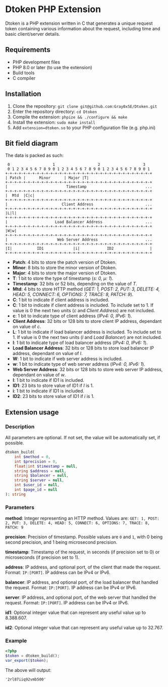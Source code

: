 # Dtoken PHP Extension

Dtoken is a PHP extension written in C that generates a unique request token containing various information about the request, including time and basic client/server details.

## Requirements

- PHP development files
- PHP 8.0 or later (to use the extension)
- Build tools
- C compiler

## Installation

1. Clone the repository: `git clone git@github.com:Gray0x5E/Dtoken.git`
2. Enter the repository directory: `cd Dtoken`
3. Compile the extension: `phpize && ./configure && make`
4. Install the extension: `sudo make install`
5. Add `extension=dtoken.so` to your PHP configuration file (e.g. php.ini)

## Bit field diagram

The data is packed as such:

     0                   1                   2                   3
     0 1 2 3 4 5 6 7 8 9 0 1 2 3 4 5 6 7 8 9 0 1 2 3 4 5 6 7 8 9 0 1
    +-+-+-+-+-+-+-+-+-+-+-+-+-+-+-+-+-+-+-+-+-+-+-+-+-+-+-+-+-+-+-+-+
    | Patch |      Minor      | Major |T|
    +-+-+-+-+-+-+-+-+-+-+-+-+-+-+-+-+-+-+-+-+-+-+-+-+-+-+-+-+-+-+-+-+
    |                          Timestamp                          ...
    +-+-+-+-+-+-+-+-+-+-+-+-+-+-+-+-+-+-+-+-+-+-+-+-+-+-+-+-+-+-+-+-+
    |  Mtd  |C|c|
    +-+-+-+-+-+-+-+-+-+-+-+-+-+-+-+-+-+-+-+-+-+-+-+-+-+-+-+-+-+-+-+-+
    |                        Client Address                       ...
    +-+-+-+-+-+-+-+-+-+-+-+-+-+-+-+-+-+-+-+-+-+-+-+-+-+-+-+-+-+-+-+-+
    |L|l|
    +-+-+-+-+-+-+-+-+-+-+-+-+-+-+-+-+-+-+-+-+-+-+-+-+-+-+-+-+-+-+-+-+
    |                     Load Balancer Address                   ...
    +-+-+-+-+-+-+-+-+-+-+-+-+-+-+-+-+-+-+-+-+-+-+-+-+-+-+-+-+-+-+-+-+
    |W|w|
    +-+-+-+-+-+-+-+-+-+-+-+-+-+-+-+-+-+-+-+-+-+-+-+-+-+-+-+-+-+-+-+-+
    |                      Web Server Address                     ...
    +-+-+-+-+-+-+-+-+-+-+-+-+-+-+-+-+-+-+-+-+-+-+-+-+-+-+-+-+-+-+-+-+
    |I|           ID1             |i|            ID2                |
    +-+-+-+-+-+-+-+-+-+-+-+-+-+-+-+-+-+-+-+-+-+-+-+-+-+-+-+-+-+-+-+-+

* **Patch**: 4 bits to store the patch version of Dtoken.
* **Minor**: 8 bits to store the minor version of Dtoken.
* **Major**: 4 bits to store the major version of Dtoken.
* **T**: 1 bit to store the type of timestamp (*s: 0, µ: 1*).
* **Timestamp**: 32 bits or 52 bits, depending on the value of *T*.
* **Mtd**: 4 bits to store HTTP method (*GET: 1, POST: 2, PUT: 3, DELETE: 4, HEAD: 5, CONNECT: 6, OPTIONS: 7, TRACE: 8, PATCH: 9*).
* **C**: 1 bit to indicate if client address is included.
* **C**: 1 bit to indicate if client address is included. To include set to 1. If value is 0 the next two units (*c* and *Client Address*) are not included.
* **c**: 1 bit to indicate type of client address (*IPv4: 0, IPv6: 1*).
* **Client Address**: 32 bits or 128 bits to store client IP address, dependant on value of *c*.
* **L**: 1 bit to indicate if load balancer address is included. To include set to 1. If value is 0 the next two units (*l* and *Load Balancer*) are not included.
* **l**: 1 bit to indicate type of load balancer address (*IPv4: 0, IPv6: 1*).
* **Load Balancer Address**: 32 bits or 128 bits to store load balancer IP address, dependant on value of *l*.
* **W**: 1 bit to indicate if web server address is included.
* **w**: 1 bit to indicate type of web server address (*IPv4: 0, IPv6: 1*).
* **Web Server Address**: 32 bits or 128 bits to store web server IP address, dependant on value of *w*.
* **I**: 1 bit to indicate if ID1 is included.
* **ID1**: 23 bits to store value of ID1 if *I* is 1.
* **i**: 1 bit to indicate if ID1 is included.
* **ID2**: 23 bits to store value of ID1 if *i* is 1.

## Extension usage

### Description

All parameters are optional. If not set, the value will be automatically set, if possible.

```php
dtoken_build(
	int $method = 0,
	int $precision = 0,
	float|int $timestamp = null,
	string $address = null,
	string $balancer = null,
	string $server = null,
	int $user_id = null,
	int $page_id = null
): string
```

### Parameters

**method**: Integer representing an HTTP method. Values are: `GET: 1, POST: 2, PUT: 3, DELETE: 4, HEAD: 5, CONNECT: 6, OPTIONS: 7, TRACE: 8, PATCH: 9`

**precision**: Precision of timestamp. Possible values are `0` and `1`, with 0 being second precision, and 1 being microsecond precision.

**timestamp**: Timestamp of the request, in seconds (if precision set to 0) or microseconds (if precision set to 1).

**address**: IP address, and optional port, of the client that made the request. Format: `IP:[PORT]`. IP address can be IPv4 or IPv6.

**balancer**: IP address, and optional port, of the load balancer that handled the request. Format: `IP:[PORT]`. IP address can be IPv4 or IPv6.

**server**: IP address, and optional port, of the web server that handled the request. Format: `IP:[PORT]`. IP address can be IPv4 or IPv6.

**id1**: Optional integer value that can represent any useful value up to 8.388.607.

**id2**: Optional integer value that can represent any useful value up to 32.767.

### Example

```php
<?php
$token = dtoken_build();
var_export($token);
```
The above will output:
```
'2rl87iiq92vmb500'
```
